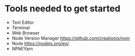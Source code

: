 # Tools needed to get started
- Text Editor
- Terminal
- Web Browser
- Node Version Manager https://github.com/creationix/nvm
- Node https://nodejs.org/en/
- NPM/Yarn


